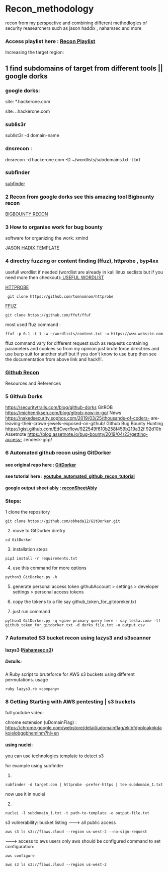 # Recon_methodology 
recon from my perspective and  combining different methodlogies of security reasearchers such as jason haddix , nahamsec and more

### Access playlist here : <a href="https://www.youtube.com/watch?v=W8XT_KIzxBA&list=PLf3J-S0CLK3VSusI8Gn4f4ZKS16UIn720">Recon Playlist </a>

Increasing the target region:

##  1 find subdomains of target from different tools || google dorks  

### google dorks:

site: *.hackerone.com

site: *.*.hackerone.com

### sublis3r
sublist3r -d domain-name

### dnsrecon :

dnsrecon -d hackerone.com -D ~/wordlists/subdomains.txt -t brt

### subfinder

<a href="https://github.com/projectdiscovery/subfinder"> subfinder</a>

### 2 Recon from google dorks see this amazing tool Bigbounty recon
<a href="https://github.com/Viralmaniar/BigBountyRecon">BIGBOUNTY RECON</A>
###  3 How to organise work for bug bounty 

software for organizing the work: xmind

<a href="https://github.com/anurag708989/recon_methodology/blob/main/jasonHaddix_PentestingTemplate.xmind">JASON HADIX TEMPLATE</a>

### 4 directry fuzzing or content finding  (ffuz), httprobe , byp4xx 

usefull wordlist if needed (wordlist are already in kali linux seclists but if you need more then checkout):<a href="https://github.com/anurag708989/SecLists"> USEFUL WORDLIST </a>

<a href="https://github.com/tomnomnom/httprobe">HTTPROBE</a>

```
 git clone https://github.com/tomnomnom/httprobe
```

<a href="https://github.com/ffuf/ffuf">FFUZ</a>
```
git clone https://github.com/ffuf/ffuf
```

most used ffuz command : 
```
ffuf -p 0.1 -t 1 -w ~/wordlists/content.txt -u https://www.website.com
```
ffuz command vary for different request such as requests containing parameters and cookies so 
from my opinion just brute force directries and use burp suit for another stuff but if you don't know to use burp then see the documentation from above link and hack!!!.

### <a href="https://youtu.be/Kya7bSGnJjY">Github Recon</a>

Resources and References
### 5 Github Dorks
https://securitytrails.com/blog/github-dorks
GitROB
https://michenriksen.com/blog/gitrob-now-in-go/
News
https://nakedsecurity.sophos.com/2019/03/25/thousands-of-coders-
are-leaving-their-crown-jewels-exposed-on-github/
Github Bug Bounty
Hunting
https://gist.github.com/EdOverflow/922549f610b258f459b219a32f
92d10b
Assetnote
https://blog.assetnote.io/bug-bounty/2019/04/23/getting-access-
zendesk-gcp/



### 6 Automated github recon using GitDorker
#### see original repo here : <a href="https://github.com/obheda12/GitDorker">GitDorker</a>

#### see tutorial here : <a href="https://youtu.be/zgpDx41LsL4">youtube_automated_github_recon_tutorial</a>

#### google output sheet ably : <a href="https://docs.google.com/spreadsheets/d/12wDg1ma56622LooraVT7BV9-GFEKs5G0wIzIzTuScig/edit?usp=sharing">reconSheetAbly</a>

### Steps:
1 clone the repository 
```
git clone https://github.com/obheda12/GitDorker.git
```
2. move to GitDorker diretry 

```
cd GitDorker

```
3. installation steps
```
pip3 install -r requirements.txt
```
4. use this command for more options
```
python3 GitDorker.py -h
```
5. generate personal access token 
githubAccount > settings > developer settings > personal access tokens

6. copy the tokens to a file say  github_token_for_gitdoreker.txt

7. just run command
```
python3 GitDorker.py -q <give primary query here - say tesla.com> -tf github_token_for_gitdorker.txt -d dorks_file.txt -o output.csv
```

### 7 Automated S3 bucket recon using lazys3 and s3scanner
#### lazys3 (<a href="https://github.com/nahamsec/lazys3">Nahamsec s3</a>)
##### Details:
A Ruby script to bruteforce for AWS s3 buckets using different permutations.
usage
```
ruby lazys3.rb <company>
```


### 8 Getting Starting with AWS pentesting |  s3 buckets

full youtube video: 

chrome extension (uDomainFlag) : https://chrome.google.com/webstore/detail/udomainflag/eklbfdpploakpkdakoielobggbhemlnm?hl=en


#### using nuclei:

you can use technologies template to detect s3

for example using subfinder 

1.
```
subfinder -d target.com | httprobe -prefer-https | tee subdomain_1.txt
```

now use it in nuclei

2.

```
nuclei -l subdomain_1.txt -t path-to-template -o output-file.txt
```


s3 vulnerability:
bucket listing
---> all public access

``` 
aws s3 ls s3://flaws.cloud --region us-west-2 --no-sign-request
```
---> access to aws users only
aws should be configured
command  to set configuration:
```
aws configure
```

```
aws s3 ls s3://flaws.cloud --region us-west-2 
```
